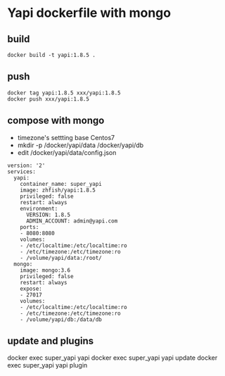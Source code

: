 # Yapi dockerfile with mongo

## build
```
docker build -t yapi:1.8.5 .
```
## push
```
docker tag yapi:1.8.5 xxx/yapi:1.8.5
docker push xxx/yapi:1.8.5
```

## compose with mongo
- timezone's settting base Centos7  
- mkdir -p /docker/yapi/data /docker/yapi/db
- edit /docker/yapi/data/config.json
```
version: '2'
services:
  yapi:
    container_name: super_yapi
    image: zhfish/yapi:1.8.5
    privileged: false
    restart: always
    environment:
      VERSION: 1.8.5
      ADMIN_ACCOUNT: admin@yapi.com
    ports:
    - 8080:8080
    volumes:
    - /etc/localtime:/etc/localtime:ro
    - /etc/timezone:/etc/timezone:ro
    - /volume/yapi/data:/root/
  mongo:
    image: mongo:3.6
    privileged: false
    restart: always
    expose:
    - 27017
    volumes:
    - /etc/localtime:/etc/localtime:ro
    - /etc/timezone:/etc/timezone:ro
    - /volume/yapi/db:/data/db
```
## update and plugins
docker exec super_yapi yapi 
docker exec super_yapi yapi update
docker exec super_yapi yapi plugin

